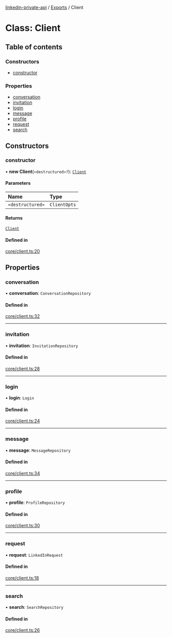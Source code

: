 [linkedin-private-api](../README.md) / [Exports](../modules.md) / Client

# Class: Client

## Table of contents

### Constructors

- [constructor](Client.md#constructor)

### Properties

- [conversation](Client.md#conversation)
- [invitation](Client.md#invitation)
- [login](Client.md#login)
- [message](Client.md#message)
- [profile](Client.md#profile)
- [request](Client.md#request)
- [search](Client.md#search)

## Constructors

### constructor

• **new Client**(`«destructured»?`): [`Client`](Client.md)

#### Parameters

| Name | Type |
| :------ | :------ |
| `«destructured»` | `ClientOpts` |

#### Returns

[`Client`](Client.md)

#### Defined in

[core/client.ts:20](https://github.com/SkyberSolutions/linkedin-private-api/blob/2fe9e6a/src/core/client.ts#L20)

## Properties

### conversation

• **conversation**: `ConversationRepository`

#### Defined in

[core/client.ts:32](https://github.com/SkyberSolutions/linkedin-private-api/blob/2fe9e6a/src/core/client.ts#L32)

___

### invitation

• **invitation**: `InvitationRepository`

#### Defined in

[core/client.ts:28](https://github.com/SkyberSolutions/linkedin-private-api/blob/2fe9e6a/src/core/client.ts#L28)

___

### login

• **login**: `Login`

#### Defined in

[core/client.ts:24](https://github.com/SkyberSolutions/linkedin-private-api/blob/2fe9e6a/src/core/client.ts#L24)

___

### message

• **message**: `MessageRepository`

#### Defined in

[core/client.ts:34](https://github.com/SkyberSolutions/linkedin-private-api/blob/2fe9e6a/src/core/client.ts#L34)

___

### profile

• **profile**: `ProfileRepository`

#### Defined in

[core/client.ts:30](https://github.com/SkyberSolutions/linkedin-private-api/blob/2fe9e6a/src/core/client.ts#L30)

___

### request

• **request**: `LinkedInRequest`

#### Defined in

[core/client.ts:18](https://github.com/SkyberSolutions/linkedin-private-api/blob/2fe9e6a/src/core/client.ts#L18)

___

### search

• **search**: `SearchRepository`

#### Defined in

[core/client.ts:26](https://github.com/SkyberSolutions/linkedin-private-api/blob/2fe9e6a/src/core/client.ts#L26)
